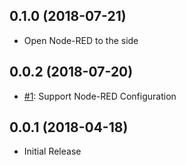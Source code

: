 ## 0.1.0 (2018-07-21)
* Open Node-RED to the side

## 0.0.2 (2018-07-20)
* [#1](https://github.com/formulahendry/vscode-node-red/issues/1): Support Node-RED Configuration

## 0.0.1 (2018-04-18)
* Initial Release